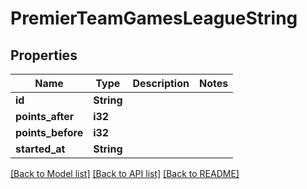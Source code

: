 # PremierTeamGamesLeagueString

## Properties

Name | Type | Description | Notes
------------ | ------------- | ------------- | -------------
**id** | **String** |  | 
**points_after** | **i32** |  | 
**points_before** | **i32** |  | 
**started_at** | **String** |  | 

[[Back to Model list]](../README.md#documentation-for-models) [[Back to API list]](../README.md#documentation-for-api-endpoints) [[Back to README]](../README.md)


